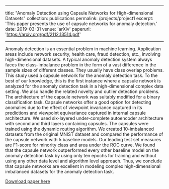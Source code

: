 
---
title: "Anomaly Detection using Capsule Networks for High-dimensional Datasets"
collection: publications
permalink: /projects/project1
excerpt: 'This paper presents the use of capsule networks for anomaly detection.'
date: 2019-03-31
venue: 'arXiv'
paperurl: 'https://arxiv.org/pdf/2112.13514.pdf'

---
Anomaly detection is an essential problem in machine learning. Application areas include network security, health care, fraud detection, etc., involving high-dimensional datasets. A typical anomaly detection system always faces the class-imbalance problem in the form of a vast difference in the sample sizes of different classes. They usually have class overlap problems. This study used a capsule network for the anomaly detection task. To the best of our knowledge, this is the first instance where a capsule network is analyzed for the anomaly detection task in a high-dimensional complex data setting. We also handle the related novelty and outlier detection problems. The architecture of the capsule network was suitably modified for a binary classification task. Capsule networks offer a good option for detecting anomalies due to the effect of viewpoint invariance captured in its predictions and viewpoint equivariance captured in internal capsule architecture. We used six-layered under-complete autoencoder architecture with second and third layers containing capsules. The capsules were trained using the dynamic routing algorithm. We created 10-imbalanced datasets from the original MNIST dataset and compared the performance of the capsule network with 5 baseline models. Our leading test set measures are F1-score for minority class and area under the ROC curve. We found that the capsule network outperformed every other baseline model on the anomaly detection task by using only ten epochs for training and without using any other data level and algorithm level approach. Thus, we conclude that capsule networks are excellent in modeling complex high-dimensional imbalanced datasets for the anomaly detection task.

[Download paper here]('https://arxiv.org/pdf/2112.13514.pdf')
